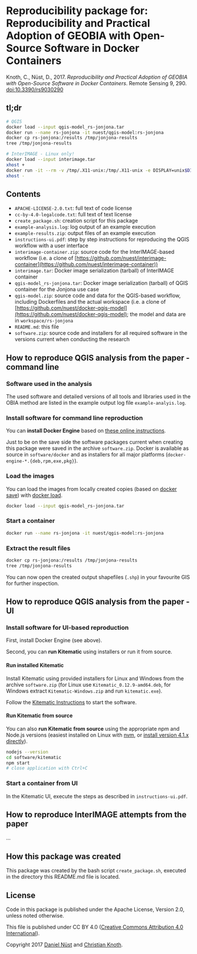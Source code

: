 # Reproducibility package for: Reproducibility and Practical Adoption of GEOBIA with Open-Source Software in Docker Containers

Knoth, C., Nüst, D., 2017. _Reproducibility and Practical Adoption of GEOBIA with Open-Source Software in Docker Containers_. Remote Sensing 9, 290. [doi:10.3390/rs9030290](http://dx.doi.org/10.3390/rs9030290)

## tl;dr

```bash
# QGIS
docker load --input qgis-model_rs-jonjona.tar
docker run --name rs-jonjona -it nuest/qgis-model:rs-jonjona
docker cp rs-jonjona:/results /tmp/jonjona-results
tree /tmp/jonjona-results

# InterIMAGE - Linux only!
docker load --input interimage.tar
xhost +
docker run -it --rm -v /tmp/.X11-unix:/tmp/.X11-unix -e DISPLAY=unix$DISPLAY -e uid=$(id -u) -e gid=$(id -g) -v $(pwd):/home/data nuest/interimage:1.27 ./interimage
xhost -
```

## Contents

- `APACHE-LICENSE-2.0.txt`: full text of code license
- `cc-by-4.0-legalcode.txt`: full text of text license
- `create_package.sh`: creation script for this package
- `example-analysis.log`: log output of an example execution
- `example-results.zip`: output files of an example execution
- `instructions-ui.pdf`: step by step instructions for reproducing the QGIS workflow with a user interface
- `interimage-container.zip`: source code for the InterIMAGE-based workflow (i.e. a clone of [https://github.com/nuest/interimage-container](https://github.com/nuest/interimage-container))
- `interimage.tar`: Docker image serialization (tarball) of InterIMAGE container
- `qgis-model_rs-jonjona.tar`: Docker image serialization (tarball) of QGIS container for the Jonjona use case
- `qgis-model.zip`: source code and data for the QGIS-based workflow, including Dockerfiles and the actual workspace (i.e. a clone of [https://github.com/nuest/docker-qgis-model](https://github.com/nuest/docker-qgis-model); the model and data are in `workspace/rs-jonjona`
- `README.md`: this file
- `software.zip`: source code and installers for all required software in the versions current when conducting the research

## How to reproduce QGIS analysis from the paper - command line

### Software used in the analysis

The used software and detailed versions of all tools and libraries used in the OBIA method are listed in the example output log file `example-analyis.log`.

### Install software for command line reproduction

You can **install Docker Engine** based on [these online instructions](https://docs.docker.com/engine/installation/).

Just to be on the save side the software packages current when creating this package were saved in the archive `software.zip`. Docker is available as source in `software/docker` and as installers for all major platforms (`docker-engine-*.{deb,rpm,exe,pkg}`).

### Load the images

You can load the images from locally created copies (based on [docker save](https://docs.docker.com/engine/reference/commandline/save/)) with [docker load](https://docs.docker.com/engine/reference/commandline/load/).

```bash
docker load --input qgis-model_rs-jonjona.tar
```

### Start a container

```bash
docker run --name rs-jonjona -it nuest/qgis-model:rs-jonjona
```

### Extract the result files

```bash
docker cp rs-jonjona:/results /tmp/jonjona-results
tree /tmp/jonjona-results
```

You can now open the created output shapefiles (`.shp`) in your favourite GIS for further inspection.

## How to reproduce QGIS analysis from the paper - UI

### Install software for UI-based reproduction

First, install Docker Engine (see above).

Second, you can **run Kitematic** using installers or run it from source.

#### Run installed Kitematic

Install Kitematic using provided installers for Linux and Windows from the archive `software.zip` (for Linux use `Kitematic_0.12.9-amd64.deb`, for Windows extract `Kitematic-Windows.zip` and run `kitematic.exe`).

Follow the [Kitematic Instructions](https://kitematic.com/docs/) to start the software.

#### Run Kitematic from source

You can also **run Kitematic from source** using the appropriate npm and Node.js versions (easiest installed on Linux with [nvm](https://github.com/creationix/nvm), or [install version 4.1.x directly](https://nodejs.org/en/download/releases/)).

```bash
nodejs --version
cd software/kitematic
npm start
# close application with Ctrl+C
```

### Start a container from UI

In the Kitematic UI, execute the steps as described in `instructions-ui.pdf`.

## How to reproduce InterIMAGE attempts from the paper

...

## How this package was created

This package was created by the bash script `create_package.sh`, executed in the directory this README.md file is located.

## License

Code in this package is published under the Apache License, Version 2.0, unless noted otherwise.

This file is published under CC BY 4.0 ([Creative Commons Attribution 4.0 International](https://creativecommons.org/licenses/by/4.0/)).

Copyright 2017 [Daniel Nüst](https://github.com/nuest) and [Christian Knoth](https://www.uni-muenster.de/Geoinformatics/institute/staff/index.php/153/Christian_Knoth).
